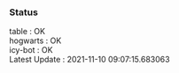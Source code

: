 ### Status


table : OK  
hogwarts : OK  
icy-bot : OK  
Latest Update : 2021-11-10 09:07:15.683063
